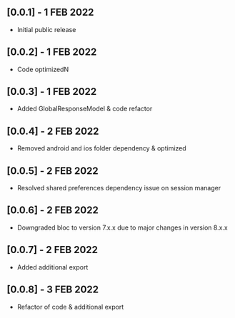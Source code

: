 ## [0.0.1] - 1 FEB 2022
- Initial public release

## [0.0.2] - 1 FEB 2022
- Code optimizedN

## [0.0.3] - 1 FEB 2022
- Added GlobalResponseModel & code refactor

## [0.0.4] - 2 FEB 2022
- Removed android and ios folder dependency & optimized

## [0.0.5] - 2 FEB 2022
- Resolved shared preferences dependency issue on session manager

## [0.0.6] - 2 FEB 2022
- Downgraded bloc to version 7.x.x due to major changes in version 8.x.x

## [0.0.7] - 2 FEB 2022
- Added additional export

## [0.0.8] - 3 FEB 2022
- Refactor of code & additional export